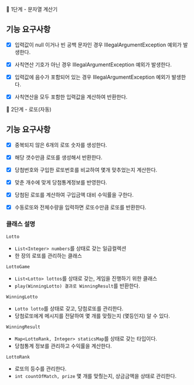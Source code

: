 🚀 1단계 - 문자열 계산기

## 기능 요구사항

- [x] 입력값이 null 이거나 빈 공백 문자인 경우 IllegalArgumentException  예외가 발생한다.
- [x] 사칙연산 기호가 아닌 경우 IllegalArgumentException 예외가 발생한다.
- [x] 입력값에 음수가 포함되어 있는 경우 IllegalArgumentException 예외가 발생한다.
- [x] 사칙연산을 모두 포함한 입력값을 계산하여 반환한다.



🚀 2단계 - 로또(자동)


## 기능 요구사항

- [x]  중복되지 않은 6개의 로또 숫자를 생성한다.
- [x]  해당 갯수만큼 로또를 생성해서 반환한다.
- [x]  당첨번호와 구입한 로또번호를 비교하여 몇개 맞추었는지 계산한다.
- [x]  맞춘 개수에 맞게 당첨통계정보를 반영한다.
- [x]  당첨된 로또를 계산하여 구입금액 대비 수익률을 구한다.
- [x]  수동로또와 전체수량을 입력하면 로또수만큼 로또를 반환한다.


### 클래스 설명

`Lotto`

- `List<Integer> numbers`를 상태로 갖는 일급컬렉션
- 한 장의 로또를 관리하는 클래스

`LottoGame`

- `List<Lotto> lottos`를 상태로 갖는, 게임을  진행하기 위한 클래스
- `play(WinningLotto) 결과로 WinningResult`를 반환한다.

`WinningLotto`

- `Lotto lotto`를 상태로 갖고, 당첨로또를 관리한다.
- 당첨로또에게 메시지를 전달하여 몇 개를 맞췄는지 (몇등인지) 알 수 있다.

`WinningResult`

- `Map<LottoRank, Integer> staticsMap`를 상태로 갖는 타입이다.
-  당첨통계 정보를 관리하고 수익률을 계산한다.

`LottoRank`

- 로또의 등수를 관리한다.
- `int countOfMatch, prize` 몇 개를 맞췄는지, 상금금액을 상태로 관리한다.
